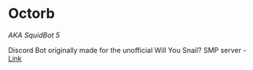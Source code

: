 # Octorb
*AKA SquidBot 5*

Discord Bot originally made for the unofficial Will You Snail? SMP server - [Link](https://discord.gg/8F9BuDg9HF)